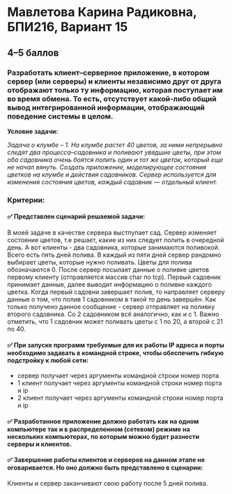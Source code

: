 # Мавлетова Карина Радиковна, БПИ216, Вариант 15
## 4–5 баллов 
### Разработать клиент–серверное приложение, в котором сервер (или серверы) и клиенты независимо друг от друга отображают только ту информацию, которая поступает им во время обмена. То есть, отсутствует какой-либо общий вывод интегрированной информации, отображающий поведение системы в целом.

**Условие задачи:**

*Задача о клумбе – 1. На клумбе растет 40 цветов, за ними непрерывно следят два процесса–садовника и поливают увядшие цветы, при этом оба садовника очень боятся полить один и тот же
цветок, который еще не начал вянуть. Создать приложение,
моделирующее состояния цветков на клумбе и действия
садовников. Сервер используется для изменения состояния цветов, каждый садовник — отдельный клиент.*


### Критерии:

#### :white_check_mark: Представлен сценарий решаемой задачи:
В моей задаче в качестве сервера выстпупает сад. Сервер изменяет состояние цветов, т.е решает, какие из них следует полить в очередной день. А вот клиенты - два садовника, которые занимаются поливокой.
Всего есть пять дней полива. В каждый из пяти дней сервер рандомно выбирает цветы, которые нужно поливать. Цветы для полива обозначаются 0. После сервер посылает данные о поливке
цветов первому клиенту (отправляется массив char по tcp). Первый садовник принимает данные, далее выводит информацию о поливке каждого цветка. Когда первый садовни завершает полив, то направляет
серверу данные о том, что полив 1 садовником в такой то день завершён. Как только получено данное сообщение - сервер отправляет на поливку второго садовника. Со 2 садовником всё аналогично, как и с 1.
Важно отметить, что 1 садовник может поливать цветы с 1 по 20, а второй с 21 по 40.

#### :white_check_mark: При запуске программ требуемые для их работы IP адреса и порты необходимо задавать в командной строке, чтобы обеспечить гибкую подстройку к любой сети:
- сервер получает через аргументы командной строки номер порта
- 1 клиент получает через аргументы командной строки номер порта и ip
- 2 клиент получает через аргументы командной строки номер порта и ip

#### :white_check_mark: Разработанное приложение должно работать как на одном компьютере так и в распределенном (сетевом) режиме на нескольких компьютерах, по которым можно будет разнести серверы и клиентов.

#### :white_check_mark: Завершение работы клиентов и серверов на данном этапе не оговаривается. Но оно должно быть представлено в сценарии:
Клиенты и сервер заканчивают свою работу после 5 дней полива.


